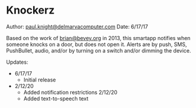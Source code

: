 # Knockerz
Author: paul.knight@delmarvacomputer.com
Date: 6/17/17

Based on the work of brian@bevey.org in 2013, this smartapp notifies when someone knocks on a door, but does not open it. Alerts are by push, SMS, PushBullet, audio, and/or by turning on a switch and/or dimming the device.

Updates:
* 6/17/17
  * Initial release
* 2/12/20
  * Added notification restrictions 2/12/20
  * Added text-to-speech text
